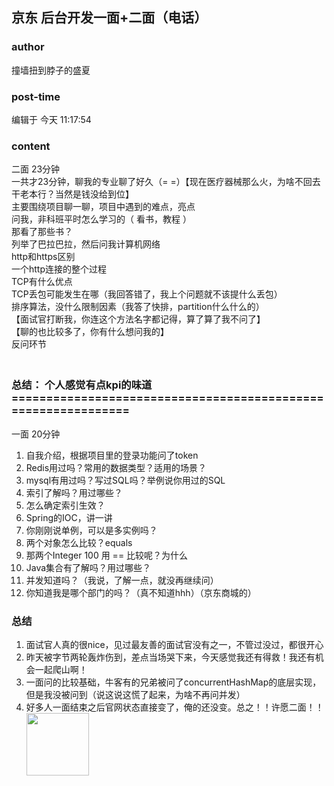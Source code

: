 ## 京东 后台开发一面+二面（电话）
### author 
撞墙扭到脖子的盛夏
### post-time 

编辑于  今天 11:17:54
### content 
<div class="post-topic-des nc-post-content">
 <div>
  二面 23分钟
 </div>
 <div>
  一共才23分钟，聊我的专业聊了好久（= =）【现在医疗器械那么火，为啥不回去干老本行？当然是钱没给到位】
 </div>
 <div>
  主要围绕项目聊一聊，项目中遇到的难点，亮点
 </div>
 <div>
  问我，非科班平时怎么学习的（
  <span>
   看书，教程
  </span>
  ）
 </div>
 <div>
  那看了那些书？
 </div>
 <div>
  列举了巴拉巴拉，然后问我计算机网络
 </div>
 <div>
  http和https区别
 </div>
 <div>
  一个http连接的整个过程
 </div>
 <div>
  TCP有什么优点
 </div>
 <div>
  TCP丢包可能发生在哪（我回答错了，我上个问题就不该提什么丢包）
 </div>
 <div>
  排序算法，没什么限制因素（我答了快排，partition什么什么的）
 </div>
 <div>
  【面试官打断我，你连这个方法名字都记得，算了算了我不问了】
 </div>
 <div>
  【聊的也比较多了，你有什么想问我的】
 </div>
 <div>
  反问环节
 </div>
 <h3>
  <br/>
  <div>
   总结： 个人感觉有点kpi的味道
  </div>
  <div>
   <span>
    ==============================================================
   </span>
  </div>
 </h3>
 <div>
  一面 20分钟
  <br/>
  <ol>
   <li>
    自我介绍，根据项目里的登录功能问了token
   </li>
   <li>
    Redis用过吗？常用的数据类型？适用的场景？
   </li>
   <li>
    mysql有用过吗？写过SQL吗？举例说你用过的SQL
   </li>
   <li>
    索引了解吗？用过哪些？
   </li>
   <li>
    怎么确定索引生效？
   </li>
   <li>
    Spring的IOC，讲一讲
   </li>
   <li>
    你刚刚说单例，可以是多实例吗？
   </li>
   <li>
    两个对象怎么比较？equals
   </li>
   <li>
    那两个Integer 100 用 == 比较呢？为什么
   </li>
   <li>
    Java集合有了解吗？用过哪些？
   </li>
   <li>
    并发知道吗？（我说，了解一点，就没再继续问）
   </li>
   <li>
    你知道我是哪个部门的吗？（真不知道hhh）（京东商城的）
   </li>
  </ol>
  <h3>
   总结
  </h3>
 </div>
 <div>
  <ol>
   <li>
    面试官人真的很nice，见过最友善的面试官没有之一，不管过没过，都很开心
   </li>
   <li>
    昨天被字节两轮轰炸伤到，差点当场哭下来，今天感觉我还有得救！我还有机会一起爬山啊！
   </li>
   <li>
    一面问的比较基础，牛客有的兄弟被问了concurrentHashMap的底层实现，但是我没被问到（说这说这慌了起来，为啥不再问并发）
   </li>
   <li>
    好多人一面结束之后官网状态直接变了，俺的还没变。总之！！许愿二面！！
    <img data-card-emoji="[面试必过]" height="100px" src="https://uploadfiles.nowcoder.com/images/20191018/63_1571399911125_75C168B671D4CE827FCA23907D85F114" width="100px"/>
   </li>
  </ol>
 </div>
 <div>
 </div>
</div>

